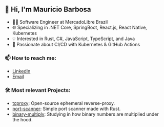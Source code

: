 ## 👋 Hi, I'm Mauricio Barbosa

- 🧑‍💻 Software Engineer at MercadoLibre Brazil
- 🌐 Specializing in .NET Core, SpringBoot, React.js, React Native, Kubernetes
- 💡 Interested in Rust, C#, JavaScript, TypeScript, and Java
- 🚀 Passionate about CI/CD with Kubernetes & GitHub Actions

### 📫 How to reach me:
- [LinkedIn](https://www.linkedin.com/in/mauriciogbc/)
- [Email](mailto:your-email@example.com)

### 🛠️ Most relevant Projects:
- [tcproxy](https://github.com/MauricioOGM/tcproxy): Open-source ephemeral reverse-proxy.
- [port-scanner](https://github.com/MauricioOGM/port-scanner): Simple port scanner made with Rust.
- [binary-multiply](https://github.com/M4urici0GM/binary-multiply): Studying in how binary numbers are multiplied under the hood.
